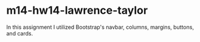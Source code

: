 # m14-hw14-lawrence-taylor

In this assignment I utilized Bootstrap's navbar, columns, margins, buttons, and cards.